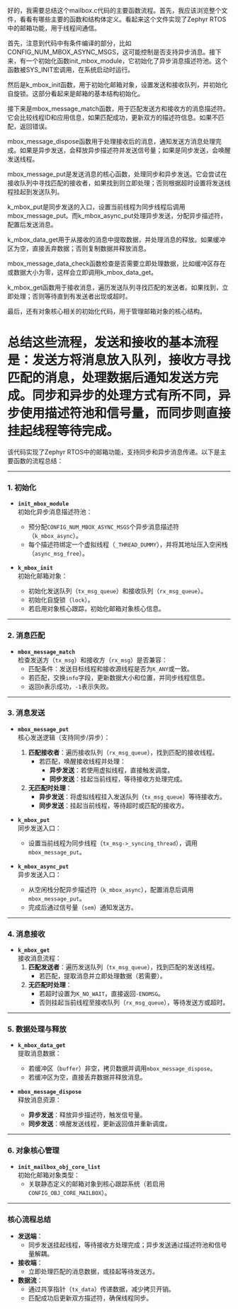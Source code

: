 好的，我需要总结这个mailbox.c代码的主要函数流程。首先，我应该浏览整个文件，看看有哪些主要的函数和结构体定义。看起来这个文件实现了Zephyr RTOS中的邮箱功能，用于线程间通信。

首先，注意到代码中有条件编译的部分，比如CONFIG_NUM_MBOX_ASYNC_MSGS，这可能控制是否支持异步消息。接下来，有一个初始化函数init_mbox_module，它初始化了异步消息描述符池。这个函数被SYS_INIT宏调用，在系统启动时运行。

然后是k_mbox_init函数，用于初始化邮箱对象，设置发送和接收队列，并初始化自旋锁。这部分看起来是邮箱的基本结构初始化。

接下来是mbox_message_match函数，用于匹配发送方和接收方的消息描述符。它会比较线程ID和应用信息，如果匹配成功，更新双方的描述符信息。如果不匹配，返回错误。

mbox_message_dispose函数用于处理接收后的消息，通知发送方消息处理完成。如果是异步发送，会释放异步描述符并发送信号量；如果是同步发送，会唤醒发送线程。

mbox_message_put是发送消息的核心函数，处理同步和异步发送。它会尝试在接收队列中寻找匹配的接收者，如果找到则立即处理；否则根据超时设置将发送线程挂起到发送队列。

k_mbox_put是同步发送的入口，设置当前线程为同步线程后调用mbox_message_put。而k_mbox_async_put处理异步发送，分配异步描述符，配置后发送消息。

k_mbox_data_get用于从接收的消息中提取数据，并处理消息的释放。如果缓冲区为空，直接丢弃数据；否则复制数据并释放消息。

mbox_message_data_check函数检查是否需要立即处理数据，比如缓冲区存在或数据大小为零，这样会立即调用k_mbox_data_get。

k_mbox_get函数用于接收消息，遍历发送队列寻找匹配的发送者。如果找到，立即处理；否则等待直到有发送者出现或超时。

最后，还有对象核心相关的初始化代码，用于管理邮箱对象的核心结构。

总结这些流程，发送和接收的基本流程是：发送方将消息放入队列，接收方寻找匹配的消息，处理数据后通知发送方完成。同步和异步的处理方式有所不同，异步使用描述符池和信号量，而同步则直接挂起线程等待完成。
================================================
该代码实现了Zephyr RTOS中的邮箱功能，支持同步和异步消息传递。以下是主要函数的流程总结：

---

### **1. 初始化**
- **`init_mbox_module`**  
  初始化异步消息描述符池：  
  - 预分配`CONFIG_NUM_MBOX_ASYNC_MSGS`个异步消息描述符（`k_mbox_async`）。  
  - 每个描述符绑定一个虚拟线程（`_THREAD_DUMMY`），并将其地址压入空闲栈（`async_msg_free`）。

- **`k_mbox_init`**  
  初始化邮箱对象：  
  - 初始化发送队列（`tx_msg_queue`）和接收队列（`rx_msg_queue`）。  
  - 初始化自旋锁（`lock`）。  
  - 若启用对象核心跟踪，初始化邮箱对象核心信息。

---

### **2. 消息匹配**
- **`mbox_message_match`**  
  检查发送方（`tx_msg`）和接收方（`rx_msg`）是否兼容：  
  - 匹配条件：发送目标线程和接收源线程是否为`K_ANY`或一致。  
  - 若匹配，交换`info`字段，更新数据大小和位置，并同步线程信息。  
  - 返回`0`表示成功，`-1`表示失败。

---

### **3. 消息发送**
- **`mbox_message_put`**  
  核心发送逻辑（支持同步/异步）：  
  1. **匹配接收者**：遍历接收队列（`rx_msg_queue`），找到匹配的接收线程。  
     - 若匹配，唤醒接收线程并处理：  
       - **异步发送**：若使用虚拟线程，直接触发调度。  
       - **同步发送**：挂起当前线程，等待接收方处理完成。  
  2. **无匹配时处理**：  
     - **异步发送**：将虚拟线程挂入发送队列（`tx_msg_queue`）等待接收方。  
     - **同步发送**：挂起当前线程，等待超时或匹配的接收方。

- **`k_mbox_put`**  
  同步发送入口：  
  - 设置当前线程为同步线程（`tx_msg->_syncing_thread`），调用`mbox_message_put`。

- **`k_mbox_async_put`**  
  异步发送入口：  
  - 从空闲栈分配异步描述符（`k_mbox_async`），配置消息后调用`mbox_message_put`。  
  - 完成后通过信号量（`sem`）通知发送方。

---

### **4. 消息接收**
- **`k_mbox_get`**  
  接收消息流程：  
  1. **匹配发送者**：遍历发送队列（`tx_msg_queue`），找到匹配的发送线程。  
     - 若匹配，提取消息并立即处理数据（若需要）。  
  2. **无匹配时处理**：  
     - 若超时设置为`K_NO_WAIT`，直接返回`-ENOMSG`。  
     - 否则挂起当前线程至接收队列（`rx_msg_queue`），等待发送方或超时。

---

### **5. 数据处理与释放**
- **`k_mbox_data_get`**  
  提取消息数据：  
  - 若缓冲区（`buffer`）非空，拷贝数据并调用`mbox_message_dispose`。  
  - 若缓冲区为空，直接丢弃数据并释放消息。

- **`mbox_message_dispose`**  
  释放消息资源：  
  - **异步发送**：释放异步描述符，触发信号量。  
  - **同步发送**：唤醒发送线程，更新返回值并重新调度。

---

### **6. 对象核心管理**
- **`init_mailbox_obj_core_list`**  
  初始化邮箱对象类型：  
  - 关联静态定义的邮箱对象到核心跟踪系统（若启用`CONFIG_OBJ_CORE_MAILBOX`）。

---

### **核心流程总结**
- **发送端**：  
  - 同步发送挂起线程，等待接收方处理完成；异步发送通过描述符池和信号量解耦。  
- **接收端**：  
  - 立即处理匹配的消息数据，或挂起等待发送方。  
- **数据流**：  
  - 通过共享指针（`tx_data`）传递数据，减少拷贝开销。  
  - 匹配成功后更新双方描述符，确保线程同步。